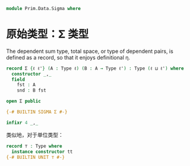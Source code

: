 <!--
```agda
open import Prim.Extension
open import Prim.Interval
open import Prim.Type
open import Prim.Kan
```
-->

```agda
module Prim.Data.Sigma where
```

# 原始类型：Σ 类型

The dependent sum type, total space, or type of dependent pairs, is
defined as a record, so that it enjoys definitional η.

```agda
record Σ {ℓ ℓ'} (A : Type ℓ) (B : A → Type ℓ') : Type (ℓ ⊔ ℓ') where
  constructor _,_
  field
    fst : A
    snd : B fst

open Σ public

{-# BUILTIN SIGMA Σ #-}

infixr 4 _,_
```

<!--
```agda
Σ-syntax : ∀ {ℓ ℓ'} (A : Type ℓ) (F : A → Type ℓ') → Type _
Σ-syntax X F = Σ X F

syntax Σ-syntax X (λ x → F) = Σ[ x ∈ X ] F
infix 4 Σ-syntax

instance
  Σ-of-instances : ∀ {ℓ ℓ'} {A : Type ℓ} {B : A → Type ℓ'} ⦃ x : A ⦄ ⦃ y : B x ⦄ → Σ A B
  Σ-of-instances ⦃ x ⦄ ⦃ y ⦄ = x , y
```
-->

类似地，对于单位类型：

```agda
record ⊤ : Type where
  instance constructor tt
{-# BUILTIN UNIT ⊤ #-}
```
